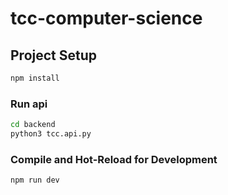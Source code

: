 # tcc-computer-science

## Project Setup

```sh
npm install
```

### Run api

```sh
cd backend
python3 tcc.api.py
```

### Compile and Hot-Reload for Development

```sh
npm run dev
```
